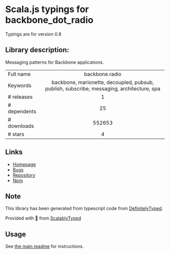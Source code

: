 
# Scala.js typings for backbone_dot_radio

Typings are for version 0.8

## Library description:
Messaging patterns for Backbone applications.

|                    |                 |
| ------------------ | :-------------: |
| Full name          | backbone.radio |
| Keywords           | backbone, marionette, decoupled, pubsub, publish, subscribe, messaging, architecture, spa |
| # releases         | 1 |
| # dependents       | 25 |
| # downloads        | 552653 |
| # stars            | 4 |

## Links
- [Homepage](https://github.com/marionettejs/backbone.radio)
- [Bugs](https://github.com/marionettejs/backbone.radio/issues)
- [Repository](https://github.com/marionettejs/backbone.radio)
- [Npm](https://www.npmjs.com/package/backbone.radio)
    


## Note
This library has been generated from typescript code from [DefinitelyTyped](https://definitelytyped.org).

Provided with :purple_heart: from [ScalablyTyped](https://github.com/oyvindberg/ScalablyTyped)

## Usage
See [the main readme](../../readme.md) for instructions.


